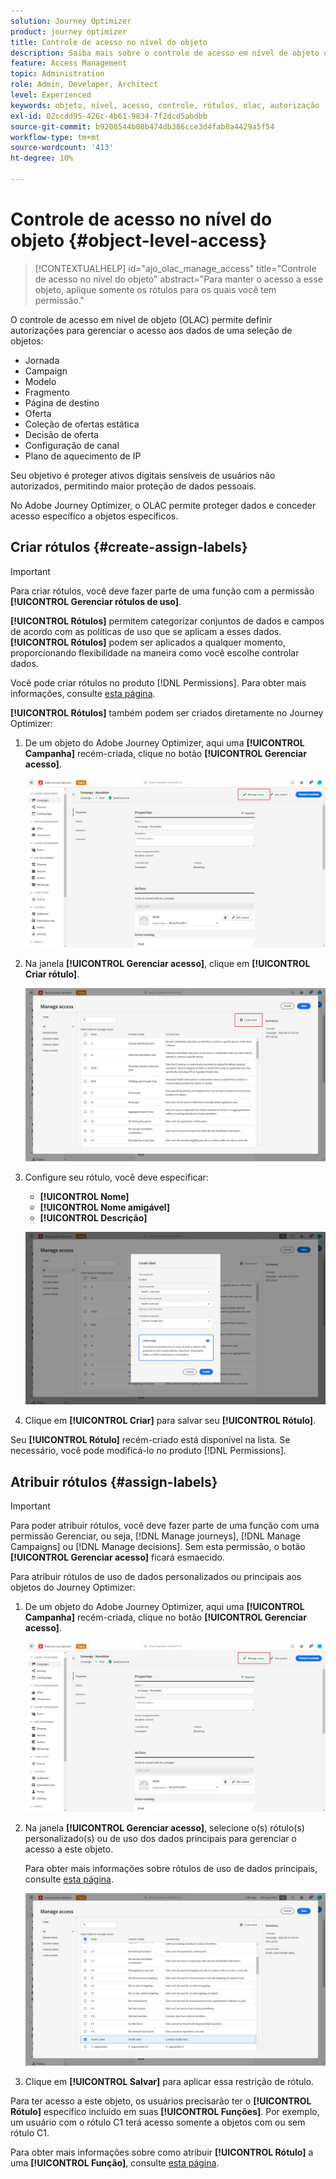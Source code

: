 ```yaml
---
solution: Journey Optimizer
product: journey optimizer
title: Controle de acesso no nível do objeto
description: Saiba mais sobre o controle de acesso em nível de objeto que permite definir autorizações para gerenciar o acesso a dados a uma seleção de objetos
feature: Access Management
topic: Administration
role: Admin, Developer, Architect
level: Experienced
keywords: objeto, nível, acesso, controle, rótulos, olac, autorização
exl-id: 02ccdd95-426c-4b61-9834-7f2dcd5abdbb
source-git-commit: b9208544b08b474db386cce3d4fab0a4429a5f54
workflow-type: tm+mt
source-wordcount: '413'
ht-degree: 10%

---
```


# Controle de acesso no nível do objeto {#object-level-access}

>[!CONTEXTUALHELP]
>id="ajo_olac_manage_access"
>title="Controle de acesso no nível do objeto"
>abstract="Para manter o acesso a esse objeto, aplique somente os rótulos para os quais você tem permissão."

O controle de acesso em nível de objeto (OLAC) permite definir autorizações para gerenciar o acesso aos dados de uma seleção de objetos:

* Jornada
* Campaign
* Modelo
* Fragmento
* Página de destino
* Oferta
* Coleção de ofertas estática
* Decisão de oferta
* Configuração de canal
* Plano de aquecimento de IP

Seu objetivo é proteger ativos digitais sensíveis de usuários não autorizados, permitindo maior proteção de dados pessoais.

No Adobe Journey Optimizer, o OLAC permite proteger dados e conceder acesso específico a objetos específicos.

## Criar rótulos {#create-assign-labels}

>[!IMPORTANT]
>
>Para criar rótulos, você deve fazer parte de uma função com a permissão **[!UICONTROL Gerenciar rótulos de uso]**.

**[!UICONTROL Rótulos]** permitem categorizar conjuntos de dados e campos de acordo com as políticas de uso que se aplicam a esses dados. **[!UICONTROL Rótulos]** podem ser aplicados a qualquer momento, proporcionando flexibilidade na maneira como você escolhe controlar dados.

Você pode criar rótulos no produto [!DNL Permissions]. Para obter mais informações, consulte [esta página](https://experienceleague.adobe.com/docs/experience-platform/access-control/abac/permissions-ui/labels.html).

**[!UICONTROL Rótulos]** também podem ser criados diretamente no Journey Optimizer:

1. De um objeto do Adobe Journey Optimizer, aqui uma **[!UICONTROL Campanha]** recém-criada, clique no botão **[!UICONTROL Gerenciar acesso]**.

   ![](assets/olac_1.png)

1. Na janela **[!UICONTROL Gerenciar acesso]**, clique em **[!UICONTROL Criar rótulo]**.

   ![](assets/olac_2.png)

1. Configure seu rótulo, você deve especificar:
   * **[!UICONTROL Nome]**
   * **[!UICONTROL Nome amigável]**
   * **[!UICONTROL Descrição]**

   ![](assets/olac_3.png)

1. Clique em **[!UICONTROL Criar]** para salvar seu **[!UICONTROL Rótulo]**.

Seu **[!UICONTROL Rótulo]** recém-criado está disponível na lista. Se necessário, você pode modificá-lo no produto [!DNL Permissions].

## Atribuir rótulos {#assign-labels}

>[!IMPORTANT]
>
>Para poder atribuir rótulos, você deve fazer parte de uma função com uma permissão Gerenciar, ou seja, [!DNL Manage journeys], [!DNL Manage Campaigns] ou [!DNL Manage decisions]. Sem esta permissão, o botão **[!UICONTROL Gerenciar acesso]** ficará esmaecido.

Para atribuir rótulos de uso de dados personalizados ou principais aos objetos do Journey Optimizer:

1. De um objeto do Adobe Journey Optimizer, aqui uma **[!UICONTROL Campanha]** recém-criada, clique no botão **[!UICONTROL Gerenciar acesso]**.

   ![](assets/olac_1.png)

1. Na janela **[!UICONTROL Gerenciar acesso]**, selecione o(s) rótulo(s) personalizado(s) ou de uso dos dados principais para gerenciar o acesso a este objeto.

   Para obter mais informações sobre rótulos de uso de dados principais, consulte [esta página](https://experienceleague.adobe.com/docs/experience-platform/data-governance/labels/reference.html).

   ![](assets/olac_4.png)

1. Clique em **[!UICONTROL Salvar]** para aplicar essa restrição de rótulo.

Para ter acesso a este objeto, os usuários precisarão ter o **[!UICONTROL Rótulo]** específico incluído em suas **[!UICONTROL Funções]**.
Por exemplo, um usuário com o rótulo C1 terá acesso somente a objetos com ou sem rótulo C1.

Para obter mais informações sobre como atribuir **[!UICONTROL Rótulo]** a uma **[!UICONTROL Função]**, consulte [esta página](https://experienceleague.adobe.com/docs/experience-platform/access-control/abac/permissions-ui/permissions.html#manage-labels-for-a-role).